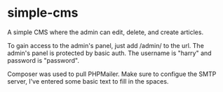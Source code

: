# simple-cms
A simple CMS where the admin can edit, delete, and create articles.

To gain access to the admin's panel, just add /admin/ to the url. The admin's panel is protected by basic auth.
The username is "harry" and password is "password".

Composer was used to pull PHPMailer.
Make sure to configue the SMTP server, I've entered some basic text to fill in the spaces.
